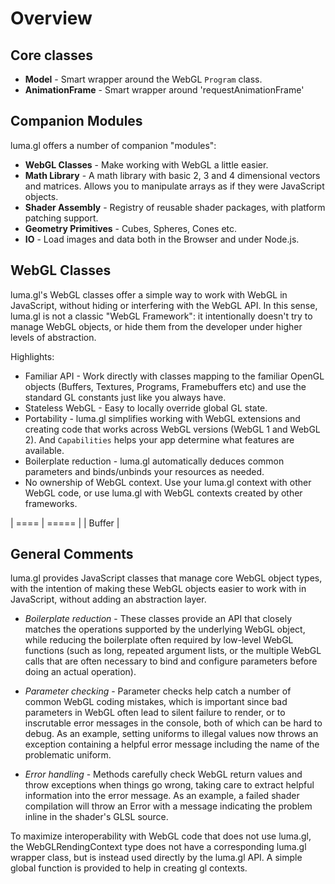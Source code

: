 
# Overview

## Core classes

* **Model** - Smart wrapper around the WebGL `Program` class.
* **AnimationFrame** - Smart wrapper around 'requestAnimationFrame'


## Companion Modules

luma.gl offers a number of companion "modules":

* **WebGL Classes** - Make working with WebGL a little easier.
* **Math Library** - A math library with basic 2, 3 and 4 dimensional
  vectors and matrices. Allows you to manipulate arrays as if they were
  JavaScript objects.
* **Shader Assembly** - Registry of reusable shader packages, with platform
  patching support.
* **Geometry Primitives** - Cubes, Spheres, Cones etc.
* **IO** - Load images and data both in the Browser and under Node.js.


## WebGL Classes

luma.gl's WebGL classes offer a simple way to work with WebGL in JavaScript,
without hiding or interfering with the WebGL API.
In this sense, luma.gl is not a classic "WebGL Framework": it intentionally
doesn't try to manage WebGL objects, or hide them from the developer
under higher levels of abstraction.

Highlights:
* Familiar API - Work directly with classes mapping to the familiar OpenGL
  objects (Buffers, Textures, Programs, Framebuffers etc) and use the standard
  GL constants just like you always have.
* Stateless WebGL - Easy to locally override global GL state.
* Portability - luma.gl simplifies working with WebGL extensions and
  creating code that works across WebGL versions (WebGL 1 and WebGL 2).
  And `Capabilities` helps your app determine what features are available.
* Boilerplate reduction - luma.gl automatically deduces common parameters and
  binds/unbinds your resources as needed.
* No ownership of WebGL context. Use your luma.gl context with other WebGL
  code, or use luma.gl with WebGL contexts created by other frameworks.

| ==== | ===== |
| Buffer |

## General Comments

luma.gl provides JavaScript classes that manage core WebGL object types,
with the intention of making these WebGL objects easier to work with in
JavaScript, without adding an abstraction layer.

* *Boilerplate reduction* - These classes provide an API that closely matches
  the operations supported by the underlying WebGL object, while reducing
  the boilerplate often required by low-level WebGL functions (such as long,
  repeated argument lists, or the multiple WebGL calls that are often
  necessary to bind and configure parameters before doing an actual operation).

* *Parameter checking* - Parameter checks help catch a number of common
  WebGL coding mistakes, which is important since bad parameters in WebGL
  often lead to silent failure to render, or to inscrutable error messages
  in the console, both of which can be hard to debug. As an example,
  setting uniforms to illegal values now throws an exception containing a
  helpful error message including the name of the problematic uniform.

* *Error handling* - Methods carefully check WebGL return values and
  throw exceptions when things go wrong, taking care to extract helpful
  information into the error message.
  As an example, a failed shader compilation will throw an Error with a
  message indicating the problem inline in the shader's GLSL source.

To maximize interoperability with WebGL code that does not use luma.gl, the
WebGLRendingContext type does not have a corresponding luma.gl wrapper class,
but is instead used directly by the luma.gl API.
A simple global function is provided to help in creating gl contexts.

